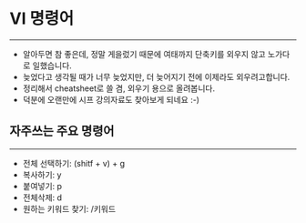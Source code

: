 # VI 명령어
----------------------------------------------

- 알아두면 참 좋은데, 정말 게을렀기 때문에 여태까지 단축키를 외우지 않고 노가다로 일했습니다.
- 늦었다고 생각될 때가 너무 늦었지만, 더 늦어지기 전에 이제라도 외우려고합니다.
- 정리해서 cheatsheet로 쓸 겸, 외우기 용으로 올려봅니다.
- 덕분에 오랜만에 시프 강의자료도 찾아보게 되네요 :-)


## 자주쓰는 주요 명령어
----------------------------------------------
* 전체 선택하기: (shitf + v) + g
* 복사하기: y
* 붙여넣기: p
* 전체삭제: d
* 원하는 키워드 찾기: /키워드 
